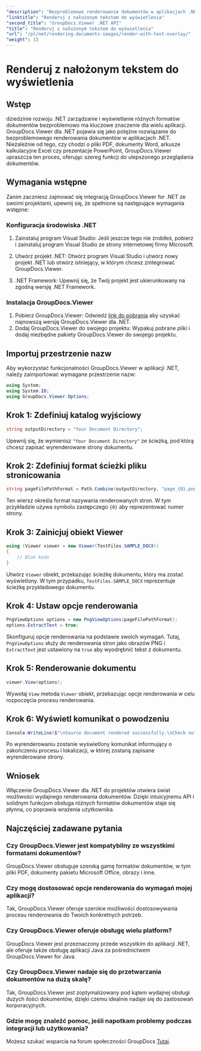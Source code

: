 ```yaml
---
"description": "Bezproblemowe renderowanie dokumentów w aplikacjach .NET za pomocą GroupDocs.Viewer obsługującego różne formaty w celu zapewnienia użytkownikom lepszego doświadczenia."
"linktitle": "Renderuj z nałożonym tekstem do wyświetlenia"
"second_title": "GroupDocs.Viewer .NET API"
"title": "Renderuj z nałożonym tekstem do wyświetlenia"
"url": "/pl/net/rendering-documents-images/render-with-text-overlay/"
"weight": 13
---
```


# Renderuj z nałożonym tekstem do wyświetlenia

## Wstęp
dziedzinie rozwoju .NET zarządzanie i wyświetlanie różnych formatów dokumentów bezproblemowo ma kluczowe znaczenie dla wielu aplikacji. GroupDocs.Viewer dla .NET pojawia się jako potężne rozwiązanie do bezproblemowego renderowania dokumentów w aplikacjach .NET. Niezależnie od tego, czy chodzi o pliki PDF, dokumenty Word, arkusze kalkulacyjne Excel czy prezentacje PowerPoint, GroupDocs.Viewer upraszcza ten proces, oferując szereg funkcji do ulepszonego przeglądania dokumentów.
## Wymagania wstępne
Zanim zaczniesz zajmować się integracją GroupDocs.Viewer for .NET ze swoimi projektami, upewnij się, że spełnione są następujące wymagania wstępne:
### Konfiguracja środowiska .NET
1. Zainstaluj program Visual Studio: Jeśli jeszcze tego nie zrobiłeś, pobierz i zainstaluj program Visual Studio ze strony internetowej firmy Microsoft.
   
2. Utwórz projekt .NET: Otwórz program Visual Studio i utwórz nowy projekt .NET lub otwórz istniejący, w którym chcesz zintegrować GroupDocs.Viewer.
3. .NET Framework: Upewnij się, że Twój projekt jest ukierunkowany na zgodną wersję .NET Framework.
### Instalacja GroupDocs.Viewer
1. Pobierz GroupDocs.Viewer: Odwiedź [link do pobrania](https://releases.groupdocs.com/viewer/net/) aby uzyskać najnowszą wersję GroupDocs.Viewer dla .NET.
2. Dodaj GroupDocs.Viewer do swojego projektu: Wypakuj pobrane pliki i dodaj niezbędne pakiety GroupDocs.Viewer do swojego projektu.

## Importuj przestrzenie nazw
Aby wykorzystać funkcjonalności GroupDocs.Viewer w aplikacji .NET, należy zaimportować wymagane przestrzenie nazw:
```csharp
using System;
using System.IO;
using GroupDocs.Viewer.Options;
```

## Krok 1: Zdefiniuj katalog wyjściowy
```csharp
string outputDirectory = "Your Document Directory";
```
Upewnij się, że wymienisz `"Your Document Directory"` ze ścieżką, pod którą chcesz zapisać wyrenderowane strony dokumentu.
## Krok 2: Zdefiniuj format ścieżki pliku stronicowania
```csharp
string pageFilePathFormat = Path.Combine(outputDirectory, "page_{0}.png");
```
Ten wiersz określa format nazywania renderowanych stron. W tym przykładzie używa symbolu zastępczego `{0}` aby reprezentować numer strony.
## Krok 3: Zainicjuj obiekt Viewer
```csharp
using (Viewer viewer = new Viewer(TestFiles.SAMPLE_DOCX))
{
    // Blok kodu
}
```
Utwórz `Viewer` obiekt, przekazując ścieżkę dokumentu, który ma zostać wyświetlony. W tym przypadku, `TestFiles.SAMPLE_DOCX` reprezentuje ścieżkę przykładowego dokumentu.
## Krok 4: Ustaw opcje renderowania
```csharp
PngViewOptions options = new PngViewOptions(pageFilePathFormat);
options.ExtractText = true;
```
Skonfiguruj opcje renderowania na podstawie swoich wymagań. Tutaj, `PngViewOptions` służy do renderowania stron jako obrazów PNG i `ExtractText` jest ustawiony na `true` aby wyodrębnić tekst z dokumentu.
## Krok 5: Renderowanie dokumentu
```csharp
viewer.View(options);
```
Wywołaj `View` metoda `Viewer` obiekt, przekazując opcje renderowania w celu rozpoczęcia procesu renderowania.
## Krok 6: Wyświetl komunikat o powodzeniu
```csharp
Console.WriteLine($"\nSource document rendered successfully.\nCheck output in {outputDirectory}.");
```
Po wyrenderowaniu zostanie wyświetlony komunikat informujący o zakończeniu procesu i lokalizacji, w której zostaną zapisane wyrenderowane strony.

## Wniosek
Włączenie GroupDocs.Viewer dla .NET do projektów otwiera świat możliwości wydajnego renderowania dokumentów. Dzięki intuicyjnemu API i solidnym funkcjom obsługa różnych formatów dokumentów staje się płynna, co poprawia wrażenia użytkownika.
## Najczęściej zadawane pytania
### Czy GroupDocs.Viewer jest kompatybilny ze wszystkimi formatami dokumentów?
GroupDocs.Viewer obsługuje szeroką gamę formatów dokumentów, w tym pliki PDF, dokumenty pakietu Microsoft Office, obrazy i inne.
### Czy mogę dostosować opcje renderowania do wymagań mojej aplikacji?
Tak, GroupDocs.Viewer oferuje szerokie możliwości dostosowywania procesu renderowania do Twoich konkretnych potrzeb.
### Czy GroupDocs.Viewer oferuje obsługę wielu platform?
GroupDocs.Viewer jest przeznaczony przede wszystkim do aplikacji .NET, ale oferuje także obsługę aplikacji Java za pośrednictwem GroupDocs.Viewer for Java.
### Czy GroupDocs.Viewer nadaje się do przetwarzania dokumentów na dużą skalę?
Tak, GroupDocs.Viewer jest zoptymalizowany pod kątem wydajnej obsługi dużych ilości dokumentów, dzięki czemu idealnie nadaje się do zastosowań korporacyjnych.
### Gdzie mogę znaleźć pomoc, jeśli napotkam problemy podczas integracji lub użytkowania?
Możesz szukać wsparcia na forum społeczności GroupDocs [Tutaj](https://forum.groupdocs.com/c/viewer/9).